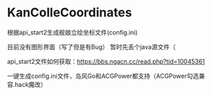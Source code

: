 # KanColleCoordinates
根据api_start2生成舰娘立绘坐标文件(config.ini)

目前没有图形界面（写了但是有Bug）
暂时先丢个java源文件（

api_start2文件如何获取：https://bbs.ngacn.cc/read.php?tid=10045361

一键生成config.ini文件，岛风Go和ACGPower都支持（ACGPower勾选兼容.hack魔改）
